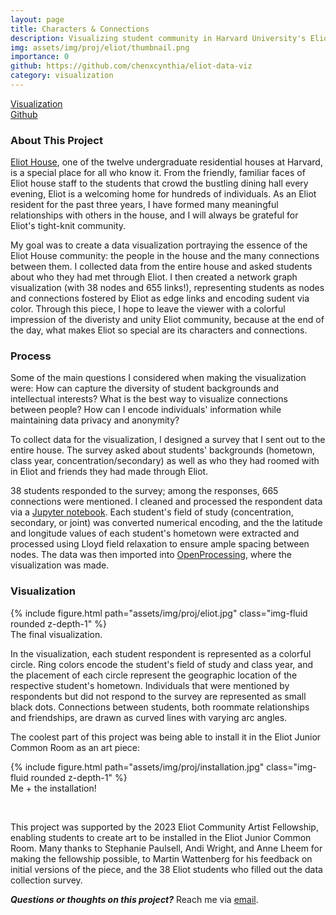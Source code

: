 ```yaml
---
layout: page
title: Characters & Connections
description: Visualizing student community in Harvard University's Eliot House.
img: assets/img/proj/eliot/thumbnail.png
importance: 0
github: https://github.com/chenxcynthia/eliot-data-viz
category: visualization
---
```

<div class = "projheader">
    <div class="links"><a href='https://drive.google.com/file/d/1cpUUtVKPJt62t9C2vgyZ-bLjlU1PMZ6_/view?usp=sharing' class="btn z-depth-0" role="button"> Visualization </a></div>
    <div class="links"><a href='https://github.com/chenxcynthia/eliot-data-viz' class="btn z-depth-0" role="button"> <i class="fab fa-github gh-icon"></i> Github</a></div>
</div>

### About This Project
[Eliot House](https://eliot.harvard.edu/), one of the twelve undergraduate residential houses at Harvard, is a special place for all who know it. From the friendly, familiar faces of Eliot house staff to the students that crowd the bustling dining hall every evening, Eliot is a welcoming home for hundreds of individuals. As an Eliot resident for the past three years, I have formed many meaningful relationships with others in the house, and I will always be grateful for Eliot's tight-knit community.

My goal was to create a data visualization portraying the essence of the Eliot House community: the people in the house and the many connections between them. I collected data from the entire house and asked students about who they had met through Eliot. I then created a network graph visualization (with 38 nodes and 655 links!), representing students as nodes and connections fostered by Eliot as edge links and encoding sudent via color. Through this piece, I hope to leave the viewer with a colorful impression of the diveristy and unity Eliot community, because at the end of the day, what makes Eliot so special are its characters and connections.


### Process 

Some of the main questions I considered when making the visualization were: How can capture the diversity of student backgrounds and intellectual interests? What is the best way to visualize connections between people? How can I encode individuals' information while maintaining data privacy and anonymity?

To collect data for the visualization, I designed a survey that I sent out to the entire house. The survey asked about students' backgrounds (hometown, class year, concentration/secondary) as well as who they had roomed with in Eliot and friends they had made through Eliot. 
<!-- When designing the survey, I thought about two main questions: 1) what information would I need to capture the diversity of student backgrounds and intellectual interests? and 2) what exactly  -->

38 students responded to the survey; among the responses, 665 connections were mentioned. I cleaned and processed the respondent data via a [Jupyter notebook](https://github.com/chenxcynthia/eliot-data-viz/blob/main/data%20processing.ipynb). Each student's field of study (concentration, secondary, or joint) was converted numerical encoding, and the the latitude and longitude values of each student's hometown were extracted and processed using Lloyd field relaxation to ensure ample spacing between nodes. The data was then imported into [OpenProcessing](https://openprocessing.org/sketch/2070608), where the visualization was made.

### Visualization
<div class="row justify-content-sm-center">
    <div class="col-sm-6 mt-3 mt-md-0">
        {% include figure.html path="assets/img/proj/eliot.jpg" class="img-fluid rounded z-depth-1" %}
    </div>
</div>
<div class="caption">
    The final visualization.
</div>

In the visualization, each student respondent is represented as a colorful circle. Ring colors encode the student's field of study and class year, and the placement of each circle represent the geographic location of the respective student's hometown. Individuals that were mentioned by respondents but did not respond to the survey are represented as small black dots. Connections between students, both roommate relationships and friendships, are drawn as curved lines with varying arc angles.

The coolest part of this project was being able to install it in the Eliot Junior Common Room as an art piece:

<div class="row justify-content-sm-center">
    <div class="col-sm-6 mt-3 mt-md-0">
        {% include figure.html path="assets/img/proj/installation.jpg" class="img-fluid rounded z-depth-1" %}
    </div>
</div>
<div class="caption">
    Me + the installation!
</div>

&#8202;

This project was supported by the 2023 Eliot Community Artist Fellowship, enabling students to create art to be installed in the Eliot Junior Common Room. Many thanks to Stephanie Paulsell, Andi Wright, and Anne Lheem for making the fellowship possible, to Martin Wattenberg for his feedback on initial versions of the piece, and the 38 Eliot students who filled out the data collection survey. 

<i> **Questions or thoughts on this project?** </i> Reach me via <a href="mailto:cynthiachen@college.harvard.edu">email</a>.

&#8202;
